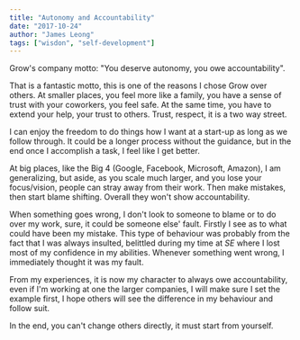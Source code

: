 ```yaml
---
title: "Autonomy and Accountability"
date: "2017-10-24"
author: "James Leong"
tags: ["wisdon", "self-development"]
---
```


Grow's company motto: "You deserve autonomy, you owe accountability".

That is a fantastic motto, this is one of the reasons I chose Grow over others.
At smaller places, you feel more like a family, you have a sense of trust with your coworkers, you feel safe. At the same time, you have to extend your help, your trust to others. Trust, respect, it is a two way street.

I can enjoy the freedom to do things how I want at a start-up as long as we follow through. It could be a longer process without the guidance, but in the end once I accomplish a task, I feel like I get better.  

At big places, like the Big 4 (Google, Facebook, Microsoft, Amazon), I am generalizing, but aside, as you scale much larger, and you lose your focus/vision, people can stray away from their work. Then make mistakes, then start blame shifting. Overall they won't show accountability.

When something goes wrong, I don't look to someone to blame or to do over my work, sure, it could be someone else' fault. Firstly I see as to what could have been my mistake. This type of behaviour was probably from the fact that I was always insulted, belittled during my time at *SE* where I lost most of my confidence in my abilities. Whenever something went wrong, I immediately thought it was my fault.

From my experiences, it is now my character to always owe accountability, even if I'm working at one the larger companies, I will make sure I set the example first, I hope others will see the difference in my behaviour and follow suit. 


In the end, you can't change others directly, it must start from yourself.

